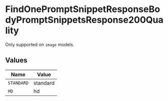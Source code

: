 # FindOnePromptSnippetResponseBodyPromptSnippetsResponse200Quality

Only supported on `image` models.


## Values

| Name       | Value      |
| ---------- | ---------- |
| `STANDARD` | standard   |
| `HD`       | hd         |